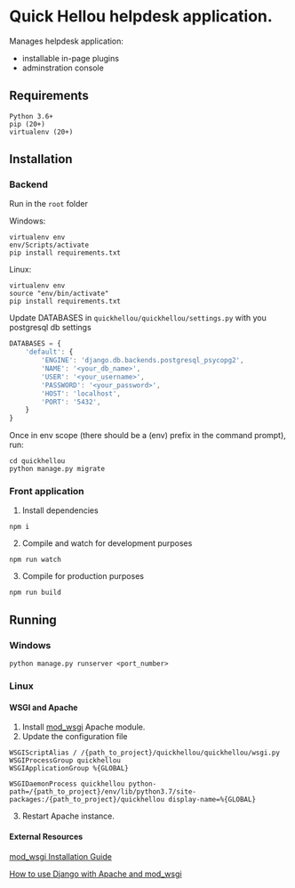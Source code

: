 # Quick Hellou helpdesk application.

Manages helpdesk application:
* installable in-page plugins
* adminstration console

## Requirements
```
Python 3.6+
pip (20+)
virtualenv (20+)
```

## Installation
### Backend
Run in the `root` folder

Windows:

```
virtualenv env
env/Scripts/activate
pip install requirements.txt
```

Linux:

```
virtualenv env
source "env/bin/activate"
pip install requirements.txt
```

Update DATABASES in `quickhellou/quickhellou/settings.py` with you postgresql db settings

```javascript
DATABASES = {
    'default': {
        'ENGINE': 'django.db.backends.postgresql_psycopg2',
        'NAME': '<your_db_name>',
        'USER': '<your_username>',
        'PASSWORD': '<your_password>',
        'HOST': 'localhost',
        'PORT': '5432',
    }
}
```

Once in env scope (there should be a (env) prefix in the command prompt), run:
```
cd quickhellou
python manage.py migrate
```
### Front application

1. Install dependencies
```
npm i
```
2. Compile and watch for development purposes
```
npm run watch
```
3. Compile for production purposes
```
npm run build
```

## Running

### Windows

```
python manage.py runserver <port_number>
```

### Linux

#### WSGI and Apache

1. Install [mod_wsgi](https://modwsgi.readthedocs.io/en/develop/) Apache module.
2. Update the configuration file
```
WSGIScriptAlias / /{path_to_project}/quickhellou/quickhellou/wsgi.py
WSGIProcessGroup quickhellou
WSGIApplicationGroup %{GLOBAL}

WSGIDaemonProcess quickhellou python-path=/{path_to_project}/env/lib/python3.7/site-packages:/{path_to_project}/quickhellou display-name=%{GLOBAL}
``` 
3. Restart Apache instance.
#### External Resources

[mod_wsgi Installation Guide](https://modwsgi.readthedocs.io/en/develop/user-guides/quick-installation-guide.html)

[How to use Django with Apache and mod_wsgi](https://docs.djangoproject.com/en/3.2/howto/deployment/wsgi/modwsgi/)
